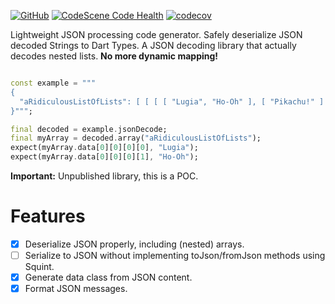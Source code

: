 [![GitHub](https://img.shields.io/github/license/buijs-dev/squint?color=black)](https://github.com/buijs-dev/squint/blob/main/LICENSE)
[![CodeScene Code Health](https://codescene.io/projects/32221/status-badges/code-health)](https://codescene.io/projects/32221)
[![codecov](https://codecov.io/gh/buijs-dev/squint/branch/main/graph/badge.svg?token=yxUBpDvGFg)](https://codecov.io/gh/buijs-dev/squint)

Lightweight JSON processing code generator. 
Safely deserialize JSON decoded Strings to Dart Types.
A JSON decoding library that actually decodes nested lists. 
**No more dynamic mapping!**

````dart

const example = """
{
  "aRidiculousListOfLists": [ [ [ [ "Lugia", "Ho-Oh" ], [ "Pikachu!" ] ] ] ]
}""";

final decoded = example.jsonDecode;
final myArray = decoded.array("aRidiculousListOfLists");
expect(myArray.data[0][0][0][0], "Lugia");
expect(myArray.data[0][0][0][1], "Ho-Oh");

````

<B>Important:</B> Unpublished library, this is a POC.

# Features
- [x] Deserialize JSON properly, including (nested) arrays.
- [ ] Serialize to JSON without implementing toJson/fromJson methods using Squint.
- [x] Generate data class from JSON content.
- [x] Format JSON messages.